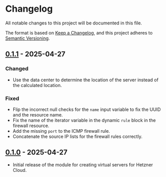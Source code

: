 # Changelog

All notable changes to this project will be documented in this file.

The format is based on [Keep a Changelog](https://keepachangelog.com/en/1.1.0/),
and this project adheres to
[Semantic Versioning](https://semver.org/spec/v2.0.0.html).

## [0.1.1] - 2025-04-27

### Changed

- Use the data center to determine the location of the server instead of the
  calculated location.

### Fixed

- Flip the incorrect null checks for the `name` input variable to fix the UUID
  and the resource name.
- Fix the name of the iterator variable in the dynamic `rule` block in the
  firewall resource.
- Add the missing `port` to the ICMP firewall rule.
- Concatenate the source IP lists for the firewall rules correctly.

## [0.1.0] - 2025-04-27

- Initial release of the module for creating virtual servers for Hetzner Cloud.

[unreleased]:
  https://github.com/visiosto/terraform-hcloud-server/compare/v0.1.1...HEAD
[0.1.1]:
  https://github.com/visiosto/terraform-hcloud-server/compare/v0.1.0...v0.1.1
[0.1.0]: https://github.com/visiosto/terraform-hcloud-server/releases/tag/v0.1.0
